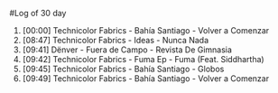 #Log of 30 day

1. [00:00] Technicolor Fabrics - Bahía Santiago - Volver a Comenzar
1. [08:47] Technicolor Fabrics - Ideas - Nunca Nada
1. [09:41] Dënver - Fuera de Campo - Revista De Gimnasia
1. [09:42] Technicolor Fabrics - Fuma Ep - Fuma (Feat. Siddhartha)
1. [09:45] Technicolor Fabrics - Bahía Santiago - Globos
1. [09:49] Technicolor Fabrics - Bahía Santiago - Volver a Comenzar
